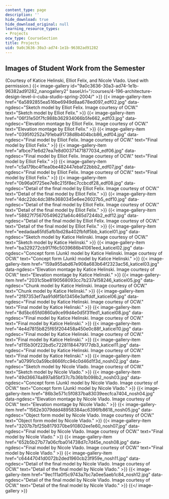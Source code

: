 ```yaml
---
content_type: page
description: ''
hide_download: true
hide_download_original: null
learning_resource_types:
- Projects
ocw_type: CourseSection
title: Projects
uid: 9a0c3636-30a3-ad74-1e1b-96382ad91282
---
```


Images of Student Work from the Semester
----------------------------------------

(Courtesy of Katice Helinski, Elliot Felix, and Nicole Vlado. Used with permission.)
{{< image-gallery id="9a0c3636-30a3-ad74-1e1b-96382ad91282_nanogallery2" baseUrl="/courses/4-196-architecture-design-level-ii-cuba-studio-spring-2004/" >}}
{{< image-gallery-item href="6a5892855ea516be6949d8aa678ed097_edf02.jpg" data-ngdesc="Sketch model by Elliot Felix. Image courtesy of OCW." text="Sketch model by Elliot Felix." >}}
{{< image-gallery-item href="06f31e50f7fc988b362934066b5fe662_edf03.jpg" data-ngdesc="Elevation montage by Elliot Felix. Image courtesy of OCW." text="Elevation montage by Elliot Felix." >}}
{{< image-gallery-item href="0395f0252a791eba91738d8b404bcb86_edf04.jpg" data-ngdesc="Final model by Elliot Felix. Image courtesy of OCW." text="Final model by Elliot Felix." >}}
{{< image-gallery-item href="afbce71e6d27ea7e8d00371471877034_edf06.jpg" data-ngdesc="Final model by Elliot Felix. Image courtesy of OCW." text="Final model by Elliot Felix." >}}
{{< image-gallery-item href="c5a179bc4f1ea0be482447ebaf22bbb2_edf07.jpg" data-ngdesc="Final model by Elliot Felix. Image courtesy of OCW." text="Final model by Elliot Felix." >}}
{{< image-gallery-item href="0b96a0f725ee7e8c215f8ec7ccbcdf28_edf08.jpg" data-ngdesc="Detail of the final model by Elliot Felix. Image courtesy of OCW." text="Detail of the final model by Elliot Felix." >}}
{{< image-gallery-item href="4dc22dc4dc38fe3680345e6ee26027b5_edf10.jpg" data-ngdesc="Detail of the final model by Elliot Felix. Image courtesy of OCW." text="Detail of the final model by Elliot Felix." >}}
{{< image-gallery-item href="58827f756705496221a64c465d7244b2_edf12.jpg" data-ngdesc="Detail of the final model by Elliot Felix. Image courtesy of OCW." text="Detail of the final model by Elliot Felix." >}}
{{< image-gallery-item href="eedadaa65fd5afb1bd28a402fbfdf5bb_katicel01.jpg" data-ngdesc="Sketch model by Katice Helinski. Image courtesy of OCW." text="Sketch model by Katice Helinski." >}}
{{< image-gallery-item href="ba329272cb917f6c5039686b41061eed_katicel02.jpg" data-ngdesc="Concept form (Junk) model by Katice Helinski. Image courtesy of OCW." text="Concept form (Junk) model by Katice Helinski." >}}
{{< image-gallery-item href="159a955abd67e908a683b64f2323ac56_katicel03.jpg" data-ngdesc="Elevation montage by Katice Helinski. Image courtesy of OCW." text="Elevation montage by Katice Helinski." >}}
{{< image-gallery-item href="2031c5be8190568093cc7b237a158246_katicel05.jpg" data-ngdesc="Chunk model by Katice Helinski. Image courtesy of OCW." text="Chunk model by Katice Helinski." >}}
{{< image-gallery-item href="2f87353ef7aa91d6f5b13456e3affddf_katicel06.jpg" data-ngdesc="Final model by Katice Helinski. Image courtesy of OCW." text="Final model by Katice Helinski." >}}
{{< image-gallery-item href="8d5bc65fd0860a9ce99d4e0d5f31fed1_katicel08.jpg" data-ngdesc="Final model by Katice Helinski. Image courtesy of OCW." text="Final model by Katice Helinski." >}}
{{< image-gallery-item href="4e4d7815b825f65f204458a450e0c88f_katicel10.jpg" data-ngdesc="Final model by Katice Helinski. Image courtesy of OCW." text="Final model by Katice Helinski." >}}
{{< image-gallery-item href="d115b30f222bd5c72281184479177db3_katicel11.jpg" data-ngdesc="Final model by Katice Helinski. Image courtesy of OCW." text="Final model by Katice Helinski." >}}
{{< image-gallery-item href="a07991c0a59bc8666fcc94c0d46d1f3d_nosh02.jpg" data-ngdesc="Sketch model by Nicole Vlado. Image courtesy of OCW." text="Sketch model by Nicole Vlado." >}}
{{< image-gallery-item href="49d36674a897a85bf37c7b36b1b098b2_nosh03.jpg" data-ngdesc="Concept form (Junk) model by Nicole Vlado. Image courtesy of OCW." text="Concept form (Junk) model by Nicole Vlado." >}}
{{< image-gallery-item href="86b3e571c5f0837ba83039eecfca7404_nosh04.jpg" data-ngdesc="Elevation montage by Nicole Vlado. Image courtesy of OCW." text="Elevation montage by Nicole Vlado." >}}
{{< image-gallery-item href="1562e3079ddd48958384ac6396fb8618_nosh05.jpg" data-ngdesc="Object form model by Nicole Vlado. Image courtesy of OCW." text="Object form model by Nicole Vlado." >}}
{{< image-gallery-item href="3207b7bf25b8179370be910802ee1e60_nosh07.jpg" data-ngdesc="Final model by Nicole Vlado. Image courtesy of OCW." text="Final model by Nicole Vlado." >}}
{{< image-gallery-item href="652b5b27b77a06cfba014738d7c7d45e_nosh08.jpg" data-ngdesc="Final model by Nicole Vlado. Image courtesy of OCW." text="Final model by Nicole Vlado." >}}
{{< image-gallery-item href="c64447041d0072b2ded1960cb23f959e_nosh11.jpg" data-ngdesc="Detail of the final model by Nicole Vlado. Image courtesy of OCW." text="Detail of the final model by Nicole Vlado." >}}
{{< image-gallery-item href="9ec111a0f5c9743a7bc7a0ee5aeb1c84_nosh12.jpg" data-ngdesc="Detail of the final model by Nicole Vlado. Image courtesy of OCW." text="Detail of the final model by Nicole Vlado." >}}
{{</ image-gallery >}}